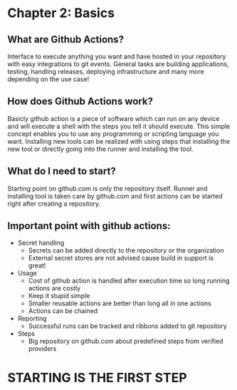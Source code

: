 # Chapter 2: Basics

## What are Github Actions?

Interface to execute anything you want and have hosted in your repository with easy integrations to git events. General tasks are building applications, testing, handling releases, deploying infrastructure and many more depending on the use case!

## How does Github Actions work?
Basicly github action is a piece of software which can run on any device and will execute a shell with the steps you tell it should execute. This simple concept enables you to use any programming or scripting language you want. Installing new tools can be realized with using steps that installing the new tool or directly going into the runner and installing the tool.

## What do I need to start?
Starting point on github.com is only the repository itself. Runner and installing tool is taken care by github.com and first actions can be started right after creating a repository.

## Important point with github actions:
- Secret handling
  - Secrets can be added directly to the repository or the organization
  - External secret stores are not advised cause build in support is great!
- Usage
  - Cost of github action is handled after execution time so long running actions are costly
  - Keep it stupid simple
  - Smaller reusable actions are better than long all in one actions
  - Actions can be chained
- Reporting
  - Successful runs can be tracked and ribbons added to git repository
- Steps
  - Big repository on github.com about predefined steps from verified providers
  

  
# STARTING IS THE FIRST STEP